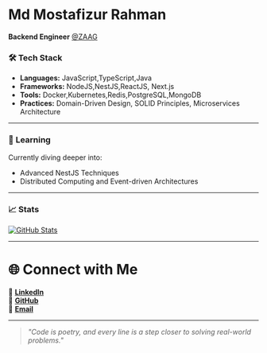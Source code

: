 # Md Mostafizur Rahman

**Backend Engineer** [@ZAAG](https://zaagsys.com/)


### 🛠 **Tech Stack**

- **Languages:** JavaScript,TypeScript,Java
- **Frameworks:** NodeJS,NestJS,ReactJS, Next.js
- **Tools:** Docker,Kubernetes,Redis,PostgreSQL,MongoDB
- **Practices:** Domain-Driven Design, SOLID Principles, Microservices Architecture

---

### 🌱 **Learning**

Currently diving deeper into:

- Advanced NestJS Techniques
- Distributed Computing and Event-driven Architectures

---

### 📈 **Stats**

[![GitHub Stats](https://github-readme-stats.vercel.app/api?username=mostafizur-raahman&show_icons=true&theme=radical)](https://github.com/mostafizur-raahman)

---
# 🌐 Connect with Me
 
🌟 **[LinkedIn](https://www.linkedin.com/in/mostafizur-rah/)**  
🐙 **[GitHub](https://github.com/mostafizur-raahman)**  
📧 **[Email](mailto:mostafizurrahman0202@gmail.com)**  


---

> *"Code is poetry, and every line is a step closer to solving real-world problems."*
